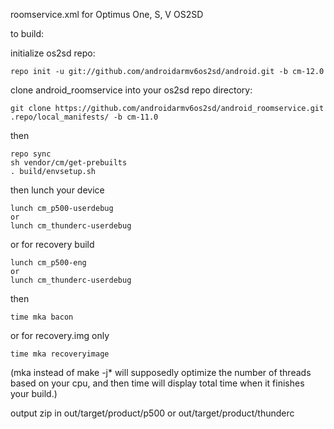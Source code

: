 roomservice.xml for Optimus One, S, V OS2SD

to build:

initialize os2sd repo:

    repo init -u git://github.com/androidarmv6os2sd/android.git -b cm-12.0

clone android_roomservice into your os2sd repo directory:

    git clone https://github.com/androidarmv6os2sd/android_roomservice.git .repo/local_manifests/ -b cm-11.0

then

    repo sync
    sh vendor/cm/get-prebuilts
    . build/envsetup.sh

then lunch your device

    lunch cm_p500-userdebug
    or
    lunch cm_thunderc-userdebug

or  for recovery build

    lunch cm_p500-eng
    or
    lunch cm_thunderc-userdebug

then

    time mka bacon

or  for recovery.img only

    time mka recoveryimage

(mka instead of make -j* will supposedly optimize the number of threads based on your cpu, and then time will display total time when it finishes your build.)

output zip in
    out/target/product/p500
    or
    out/target/product/thunderc
